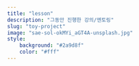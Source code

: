 ```yaml
---
title: "lesson"
description: "그동안 진행한 강의/멘토링"
slug: "toy-project"
image: "sae-sol-okMYi_aGT4A-unsplash.jpg"
style:
    background: "#2a9d8f"
    color: "#fff"
---
```

